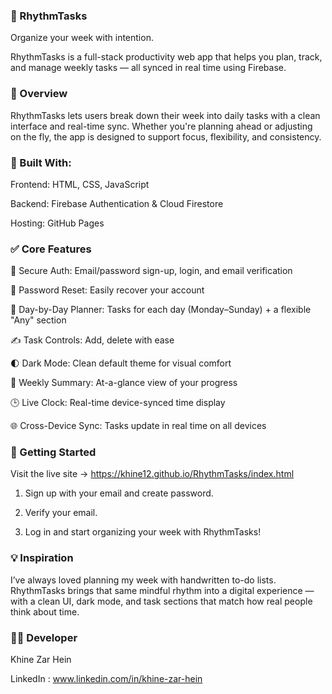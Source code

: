 ### 🎯 RhythmTasks

Organize your week with intention.

RhythmTasks is a full-stack productivity web app that helps you plan, track, and manage weekly tasks — all synced in real time using Firebase.

### 🌟 Overview

RhythmTasks lets users break down their week into daily tasks with a clean interface and real-time sync. Whether you're planning ahead or adjusting on the fly, the app is designed to support focus, flexibility, and consistency.

### 🧠 Built With:

Frontend: HTML, CSS, JavaScript

Backend: Firebase Authentication & Cloud Firestore

Hosting: GitHub Pages

### ✅ Core Features

🔐 Secure Auth: Email/password sign-up, login, and email verification

🔁 Password Reset: Easily recover your account

📅 Day-by-Day Planner: Tasks for each day (Monday–Sunday) + a flexible "Any" section

✍️ Task Controls: Add, delete with ease

🌓 Dark Mode: Clean default theme for visual comfort

🧠 Weekly Summary: At-a-glance view of your progress

🕒 Live Clock: Real-time device-synced time display

🌐 Cross-Device Sync: Tasks update in real time on all devices

### 🚀 Getting Started

Visit the live site → https://khine12.github.io/RhythmTasks/index.html

1. Sign up with your email and create password.
   
2. Verify your email.
   
3. Log in and start organizing your week with RhythmTasks!

### 💡 Inspiration

I’ve always loved planning my week with handwritten to-do lists. RhythmTasks brings that same mindful rhythm into a digital experience — with a clean UI, dark mode, and task sections that match how real people think about time.

### 👩‍💻 Developer

Khine Zar Hein

LinkedIn : www.linkedin.com/in/khine-zar-hein

